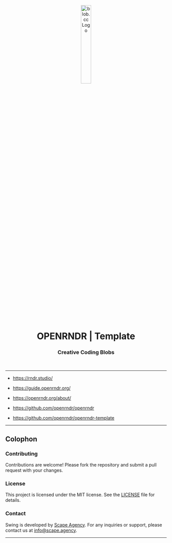 <p align="center">
    <img src="https://github.com/scape-agency/blob.cc/blob/54daa7b589f4294c7858b362013eb57ea525ab4e/res/logo/logo-07-topaz%400.3x.png" width="25%" height="25%" alt="blob.cc Logo">
</p>
<h1 align='center' style='border-bottom: none;'>OPENRNDR | Template</h1>
<h3 align='center'>Creative Coding Blobs</h3>
<br/>

---

- https://rndr.studio/
- https://guide.openrndr.org/
- https://openrndr.org/about/

- https://github.com/openrndr/openrndr
- https://github.com/openrndr/openrndr-template



---

## Colophon

### Contributing

Contributions are welcome! Please fork the repository and submit a pull request with your changes.

### License

This project is licensed under the MIT license. See the [LICENSE](LICENSE) file for details.

### Contact

Swing is developed by [Scape Agency](https://www.scape.agency). For any inquiries or support, please contact us at [info@scape.agency](info@scape.agency).

---
